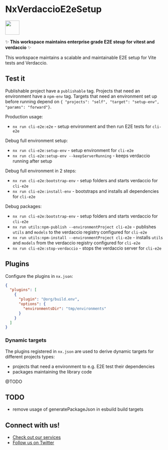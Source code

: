 # NxVerdaccioE2eSetup

<a alt="Nx logo" href="https://nx.dev" target="_blank" rel="noreferrer"><img src="https://raw.githubusercontent.com/nrwl/nx/master/images/nx-logo.png" width="45"></a>

✨ **This workspace maintains enterprise grade E2E steup for vitest and verdaccio** ✨

This workspace maintains a scalable and maintainable E2E setup for Vite tests and Verdaccio.

## Test it

Publishable project have a `publishable` tag.
Projects that need an environment have a `npm-env` tag.
Targets that need an environment set up before running depend on `{ "projects": "self", "target": "setup-env", "params": "forward"}`.

Production usage:

- `nx run cli-e2e:e2e` - setup environment and then run E2E tests for `cli-e2e`

Debug full environment setup:

- `nx run cli-e2e:setup-env` - setup environment for `cli-e2e`
- `nx run cli-e2e:setup-env --keepServerRunning` - keeps verdaccio running after setup

Debug full environment in 2 steps:

- `nx run cli-e2e:bootstrap-env` - setup folders and starts verdaccio for `cli-e2e`
- `nx run cli-e2e:install-env` - bootstraps and installs all dependencies for `cli-e2e`

Debug packages:

- `nx run cli-e2e:bootstrap-env` - setup folders and starts verdaccio for `cli-e2e`
- `nx run utils:npm-publish --environmentProject cli-e2e` - publishes `utils` and `models` to the verdaccio registry configured for `cli-e2e`
- `nx run utils:npm-install --environmentProject cli-e2e` - installs `utils` and `models` from the verdaccio registry configured for `cli-e2e`
- `nx run cli-e2e:stop-verdaccio` - stops the verdaccio server for `cli-e2e`

## Plugins

Configure the plugins in `nx.json`:

```json
{
  "plugins": [
    {
      "plugin": "@org/build.env",
      "options": {
        "environmentsDir": "tmp/environments"
      }
    }
  ]
}
```

### Dynamic targets

The plugins registered in `nx.json` are used to derive dynamic targets for different projects types:

- projects that need a environment to e.g. E2E test their dependencies
- packages maintaining the library code

@TODO

## TODO

- remove usage of generatePackageJson in esbuild build targets

## Connect with us!

- [Check out our services](https://push-based.io)
- [Follow us on Twitter](https://twitter.com/pushbased)

